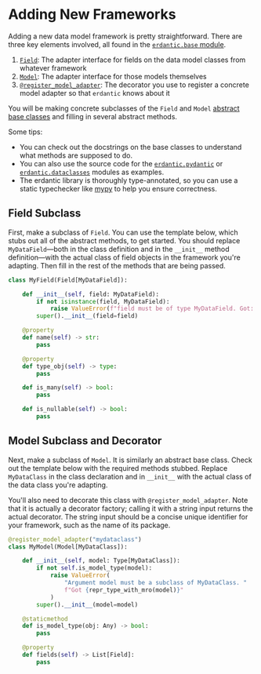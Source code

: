 # Adding New Frameworks

Adding a new data model framework is pretty straightforward. There are three key elements involved, all found in the [`erdantic.base` module](https://erdantic.drivendata.org/api-reference/base/).

1. [`Field`](https://erdantic.drivendata.org/api-reference/base/#erdantic.base.Field): The adapter interface for fields on the data model classes from whatever framework
2. [`Model`](https://erdantic.drivendata.org/api-reference/base/#erdantic.base.Model): The adapter interface for those models themselves
3. [`@register_model_adapter`](https://erdantic.drivendata.org/api-reference/base/#erdantic.base.register_model_adapter): The decorator you use to register a concrete model adapter so that `erdantic` knows about it

You will be making concrete subclasses of the `Field` and `Model` [abstract base classes](https://docs.python.org/3/library/abc.html) and filling in several abstract methods.

Some tips:

- You can check out the docstrings on the base classes to understand what methods are supposed to do.
- You can also use the source code for the [`erdantic.pydantic`](https://github.com/drivendataorg/erdantic/blob/main/erdantic/pydantic.py) or [`erdantic.dataclasses`](https://github.com/drivendataorg/erdantic/blob/main/erdantic/dataclasses.py) modules as examples.
- The erdantic library is thoroughly type-annotated, so you can use a static typechecker like [mypy](https://mypy.readthedocs.io/en/stable/) to help you ensure correctness.

## Field Subclass

First, make a subclass of `Field`. You can use the template below, which stubs out all of the abstract methods, to get started. You should replace `MyDataField`—both in the class definition and in the `__init__` method definition—with the actual class of field objects in the framework you're adapting. Then fill in the rest of the methods that are being passed.

```python
class MyField(Field[MyDataField]):

    def __init__(self, field: MyDataField):
        if not isinstance(field, MyDataField):
            raise ValueError(f"field must be of type MyDataField. Got: {type(field)}")
        super().__init__(field=field)

    @property
    def name(self) -> str:
        pass

    @property
    def type_obj(self) -> type:
        pass

    def is_many(self) -> bool:
        pass

    def is_nullable(self) -> bool:
        pass
```

## Model Subclass and Decorator

Next, make a subclass of `Model`. It is similarly an abstract base class. Check out the template below with the required methods stubbed. Replace `MyDataClass` in the class declaration and in `__init__` with the actual class of the data class you're adapting.

You'll also need to decorate this class with `@register_model_adapter`. Note that it is actually a decorator factory; calling it with a string input returns the actual decorator. The string input should be a concise unique identifier for your framework, such as the name of its package.

```python
@register_model_adapter("mydataclass")
class MyModel(Model[MyDataClass]):

    def __init__(self, model: Type[MyDataClass]):
        if not self.is_model_type(model):
            raise ValueError(
                "Argument model must be a subclass of MyDataClass. "
                f"Got {repr_type_with_mro(model)}"
            )
        super().__init__(model=model)

    @staticmethod
    def is_model_type(obj: Any) -> bool:
        pass

    @property
    def fields(self) -> List[Field]:
        pass
```
